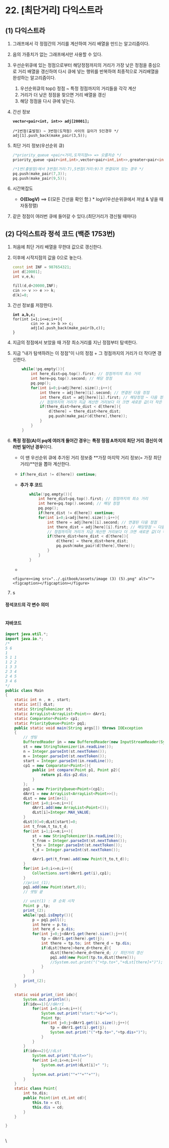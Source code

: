 # 22. \[최단거리] 다익스트라

## (1) 다익스트라

1. 그래프에서 각 정점간의 거리를 계산하여 거리 배열을 만드는 알고리즘이다.
2. 음의 가중치가 없는 그래프에서만 사용할 수 있다.
3. 우선순위큐에 있는 정점으로부터  해당정점까지의 거리가 가장 낮은 정점을 중심으로 거리 배열을 갱신하여 다시 큐에 넣는 행위를 반복하여 최종적으로 거리배열을 완성하는 알고리즘이다.
   1. 우선순위큐의 top() 정점 \~ 특정 정점까지의 거리들을 각각 계산
   2. 거리가 더 낮은 정점을 찾으면 거리 배열을 갱신
   3. 해당 정점을 다시 큐에 넣는다.
4.  간선 정보

    <pre class="language-cpp"><code class="lang-cpp"><strong>vector&#x3C;pair&#x3C;int, int>> adj[20001]; 
    </strong><strong>
    </strong>/*1번점(출발점) ~ 3번점(도착점) 사이의 길이가 5인경우 */
    adj[1].push_back(make_pair(3,5));
    </code></pre>
5.  최단 거리 정보(우선순위 큐)

    ```cpp
    /*priority_queue <pair<거리,도착지점>> => 오름차순 */
    priority_queue <pair<int,int>,vector<pair<int,int>>,greater<pair<int,int>>> pq;

    /*1번(출발점)에서 3번점(거리:7),5번점(거리:9)가 연결되어 있는 경우 */
    pq.push(make_pair(7,3));
    pq.push(make_pair(9,5));
    ```
6. 시간복잡도
   * **O(ElogV)** ==> E(모든 간선을 확인 함.) \* logV(우선순위큐에서 꺼냄 & 넣을 때 자동정렬)
7. 같은 정점이 여러번 큐에 들어갈 수 있다.(최단거리가 갱신될 때마다)

## (2) 다익스트라 정석 코드 (백준 1753번)

1. 처음에 최단 거리 배열을 무한대 값으로 갱신한다.
2.  이후에 시작지점의 값을 0으로 놓는다.

    ```cpp
    const int INF = 987654321;
    int d[20001];
    int v,e,k;

    fill(d,d+20000,INF);
    cin >> v >> e >> k;
    d[k]=0;
    ```
3.  간선 정보를 저장한다.

    <pre class="language-cpp"><code class="lang-cpp"><strong>int a,b,c;
    </strong>for(int i=1;i&#x3C;=e;i++){
            cin >> a >> b >> c;
            adj[a].push_back(make_pair(b,c));
    }
    </code></pre>
4. 지금의 정점에서 보았을 때 가장 최소거리를 지닌 정점부터 탐색한다.
5.  지금 "내가 탐색하려는 이 정점"이 나의 정점 + 그 정점까지의 거리가 더 작다면 갱신한다.

    ```cpp
        while(!pq.empty()){
            int here_dist=pq.top().first; // 정점까지의 최소 거리
            int here=pq.top().second; // 해당 정점
            pq.pop();
            for(int i=0;i<adj[here].size();i++){
                int there = adj[here][i].second; // 연결된 다음 정점
                int there_dist = adj[here][i].first; // 해당정점 ~ 다음 정점까지의 거리
                // 정점까지의 거리가 지금 계산한 거리보다 더 크면 새로운 값(더 작은 값)으로 갱신한다.
                if(there_dist+here_dist < d[there]){
                    d[there] = there_dist+here_dist;
                    pq.push(make_pair(d[there],there));
                }
            }
        }
    ```
6. **특정 정점(A)이 pq에 여러개 들어간 경우**는 **특정 정점 A까지의 최단 거리 갱신이 여러번 일어난 경우**이다.
   * 이 땐 우선순위 큐에 추가된 거리 정보중 **가장 마지막 거리 정보(= 가장 최단 거리)**만을 뽑아 계산한다.
   * ```cpp
     if(here_dist != d[here]) continue;
     ```
   *   **추가 후 코드**

       ```cpp
           while(!pq.empty()){
               int here_dist=pq.top().first; // 정점까지의 최소 거리
               int here=pq.top().second; // 해당 정점
               pq.pop();
               if(here_dist != d[here]) continue;
               for(int i=0;i<adj[here].size();i++){
                   int there = adj[here][i].second; // 연결된 다음 정점
                   int there_dist = adj[here][i].first; // 해당정점 ~ 다음 정점까지의 거리
                   // 정점까지의 거리가 지금 계산한 거리보다 더 크면 새로운 값(더 작은 값)으로 갱신한다.
                   if(there_dist+here_dist < d[there]){
                       d[there] = there_dist+here_dist;
                       pq.push(make_pair(d[there],there));
                   }
               }
           }
       ```
   *

       <figure><img src="../.gitbook/assets/image (3) (5).png" alt=""><figcaption></figcaption></figure>
7. s

#### 정석코드의 각 변수 의미

<figure><img src="../.gitbook/assets/image (2) (2).png" alt=""><figcaption></figcaption></figure>

#### 자바코드

```java
import java.util.*;
import java.io.*;
/*
5 6
1
5 1 1
1 2 2
1 3 3
2 3 4
2 4 5
3 4 6
*/
public class Main
{   
    static int n , m , start;
    static int[] dLst;
    static StringTokenizer st;
    static ArrayList<ArrayList<Point>> dArr1;
    static Comparator<Point> cp1;
    static PriorityQueue<Point> pq1;
    public static void main(String args[]) throws IOException
    {
        // 셋팅
        BufferedReader in = new BufferedReader(new InputStreamReader(System.in));
        st = new StringTokenizer(in.readLine());
        n = Integer.parseInt(st.nextToken());
        m = Integer.parseInt(st.nextToken());
        start = Integer.parseInt(in.readLine());
        cp1 = new Comparator<Point>(){
            public int compare(Point p1, Point p2){
                return p1.dis-p2.dis;
            }
        };
        pq1 = new PriorityQueue<Point>(cp1);
        dArr1 = new ArrayList<ArrayList<Point>>();  
        dLst = new int[n+1];
        for(int i=0;i<=n;i++){
            dArr1.add(new ArrayList<Point>());
            dLst[i]=Integer.MAX_VALUE;
        }
        dLst[0]=0;dLst[start]=0;
        int t_from,t_to,t_d;      
        for(int i=1;i<=m;i++){
            st = new StringTokenizer(in.readLine());
            t_from = Integer.parseInt(st.nextToken());
            t_to = Integer.parseInt(st.nextToken());   
            t_d = Integer.parseInt(st.nextToken()); 

            dArr1.get(t_from).add(new Point(t_to,t_d));
        }
        for(int i=0;i<=n;i++){
            Collections.sort(dArr1.get(i),cp1);
        }
        //print_(1);
        pq1.add(new Point(start,0));
        // 셋팅 끝

        // unit(1) : 큐 순회 시작
        Point p ,tp;
        print_(2);
        while(!pq1.isEmpty()){
            p = pq1.poll();
            int here = p.to;
            int here_d = p.dis;
            for(int j=0;j<dArr1.get(here).size();j++){
                tp = dArr1.get(here).get(j);
                int there = tp.to; int there_d = tp.dis;
                if(dLst[there]>here_d+there_d){
                    dLst[there]=here_d+there_d; // 최단거리 갱신
                    pq1.add(new Point(tp.to,dLst[there]));
                    //System.out.print("("+tp.to+","+dLst[there]+")");
                }
            }
        }
        print_(2);
    }

    static void print_(int idx){
        System.out.println();
        if(idx==1){//dArr1
            for(int i=0;i<=n;i++){
                System.out.print("start:"+i+"=>");
                Point tp;
                for(int j=0;j<dArr1.get(i).size();j++){
                    tp = dArr1.get(i).get(j);
                    System.out.print("("+tp.to+","+tp.dis+")");
                }
            }
        }
        if(idx==2){//dLst
            System.out.print("dLst=>");
            for(int i=0;i<=n;i++){
                System.out.print(dLst[i]+" ");
            }
            System.out.print(""+""+""+"");
        }
    }
    static class Point{
        int to,dis;
        public Point(int ct,int cd){
            this.to = ct;
            this.dis = cd;
        }
    }

}
```

\
\
